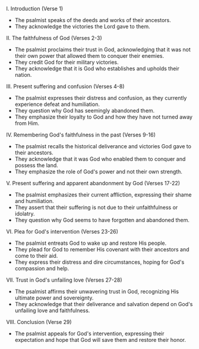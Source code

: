 I. Introduction (Verse 1)
- The psalmist speaks of the deeds and works of their ancestors.
- They acknowledge the victories the Lord gave to them.

II. The faithfulness of God (Verses 2-3)
- The psalmist proclaims their trust in God, acknowledging that it was not their own power that allowed them to conquer their enemies.
- They credit God for their military victories.
- They acknowledge that it is God who establishes and upholds their nation.

III. Present suffering and confusion (Verses 4-8)
- The psalmist expresses their distress and confusion, as they currently experience defeat and humiliation.
- They question why God has seemingly abandoned them.
- They emphasize their loyalty to God and how they have not turned away from Him.

IV. Remembering God's faithfulness in the past (Verses 9-16)
- The psalmist recalls the historical deliverance and victories God gave to their ancestors.
- They acknowledge that it was God who enabled them to conquer and possess the land.
- They emphasize the role of God's power and not their own strength.

V. Present suffering and apparent abandonment by God (Verses 17-22)
- The psalmist emphasizes their current affliction, expressing their shame and humiliation.
- They assert that their suffering is not due to their unfaithfulness or idolatry.
- They question why God seems to have forgotten and abandoned them.

VI. Plea for God's intervention (Verses 23-26)
- The psalmist entreats God to wake up and restore His people.
- They plead for God to remember His covenant with their ancestors and come to their aid.
- They express their distress and dire circumstances, hoping for God's compassion and help.

VII. Trust in God's unfailing love (Verses 27-28)
- The psalmist affirms their unwavering trust in God, recognizing His ultimate power and sovereignty.
- They acknowledge that their deliverance and salvation depend on God's unfailing love and faithfulness.

VIII. Conclusion (Verse 29)
- The psalmist appeals for God's intervention, expressing their expectation and hope that God will save them and restore their honor.